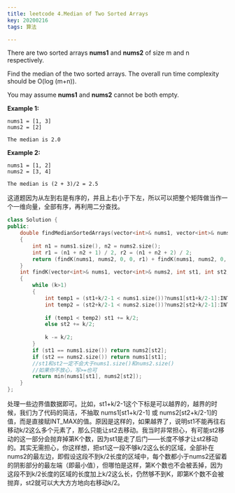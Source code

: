 ```yaml
---
title: leetcode 4.Median of Two Sorted Arrays
key: 20200216
tags: 算法

---
```


There are two sorted arrays **nums1** and **nums2** of size m and n respectively.

Find the median of the two sorted arrays. The overall run time complexity should be O(log (m+n)).

You may assume **nums1** and **nums2** cannot be both empty.

**Example 1:**

```
nums1 = [1, 3]
nums2 = [2]

The median is 2.0
```

**Example 2:**

```
nums1 = [1, 2]
nums2 = [3, 4]

The median is (2 + 3)/2 = 2.5
```



这道题因为从左到右是有序的，并且上右小于下左，所以可以把整个矩阵做当作一个一维向量，全部有序，再利用二分查找。

```c++
class Solution {
public:
    double findMedianSortedArrays(vector<int>& nums1, vector<int>& nums2)
    {
        int n1 = nums1.size(), n2 = nums2.size();
        int r1 = (n1 + n2 + 1) / 2, r2 = (n1 + n2 + 2) / 2;
        return (findK(nums1, nums2, 0, 0, r1) + findK(nums1, nums2, 0, 0, r2)) / 2.0;
    }
    int findK(vector<int>& nums1, vector<int>& nums2, int st1, int st2, int k)
    {
        while (k>1)
        {
            int temp1 = (st1+k/2-1 < nums1.size())?nums1[st1+k/2-1]:INT_MAX;
            int temp2 = (st2+k/2-1 < nums2.size())?nums2[st2+k/2-1]:INT_MAX;
            
            if (temp1 < temp2) st1 += k/2;
            else st2 += k/2;
            
            k -= k/2;
        }
        if (st1 == nums1.size()) return nums2[st2];
        if (st2 == nums2.size()) return nums1[st1];
        //st1和st2一定不会大于nums1.size()和nums2.size()
        //如果你不放心，写>=也可
        return min(nums1[st1], nums2[st2]);
    }
};

```

处理一些边界值数据即可。比如，st1+k/2-1这个下标是可以越界的，越界的时候，我们为了代码的简洁，不抽取 nums1[st1+k/2-1] 或 nums2[st2+k/2-1]的值，而是直接赋INT_MAX的值。原因是这样的，如果越界了，说明st1不能再往右移动k/2这么多个元素了，那么只能让st2去移动。我当时非常担心，有可能st2移动的这一部分会抛弃掉第K个数，因为st1是走了后门——长度不够才让st2移动的。其实无需担心，你这样想，把st1这一段不够k/2这么长的区域，全部补在nums2的最左边，即假设这段不到k/2长度的区域中，每个数都小于nums2还留着的阴影部分的最左端（即最小值），但哪怕是这样，第K个数也不会被丢掉，因为这段不到k/2长度的区域的长度加上k/2这么长，仍然够不到K，即第K个数不会被抛弃，st2就可以大大方方地向右移动k/2。

